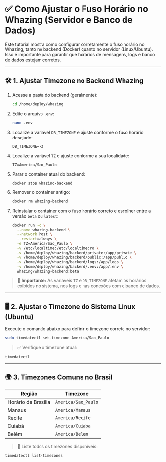# ✅ Como Ajustar o Fuso Horário no Whazing (Servidor e Banco de Dados)

Este tutorial mostra como configurar corretamente o fuso horário no Whazing, tanto no backend (Docker) quanto no servidor (Linux/Ubuntu). Isso é importante para garantir que horários de mensagens, logs e banco de dados estejam corretos.

---

## 🛠️ 1. Ajustar Timezone no Backend Whazing

1. Acesse a pasta do backend (geralmente):

   ```bash
   cd /home/deploy/whazing
   ````

2. Edite o arquivo `.env`:

   ```bash
   nano .env
   ```

3. Localize a variável `DB_TIMEZONE` e ajuste conforme o fuso horário desejado:

   ```env
   DB_TIMEZONE=-3
   ```

4. Localize a variável `TZ` e ajuste conforme a sua localidade:

   ```env
   TZ=America/Sao_Paulo
   ```

5. Parar o container atual do backend:

   ```bash
   docker stop whazing-backend
   ```

6. Remover o container antigo:

   ```bash
   docker rm whazing-backend
   ```

7. Reinstalar o container com o fuso horário correto e escolher entre a versão `beta` ou `latest`:

   ```bash
   docker run -d \
     --name whazing-backend \
     --network host \
     --restart=always \
     -e TZ=America/Sao_Paulo \
     -v /etc/localtime:/etc/localtime:ro \
     -v /home/deploy/whazing/backend/private:/app/private \
     -v /home/deploy/whazing/backend/public:/app/public \
     -v /home/deploy/whazing/backend/logs:/app/logs \
     -v /home/deploy/whazing/backend/.env:/app/.env \
     whazing/whazing-backend:beta
   ```

> 📌 **Importante:** As variáveis `TZ` e `DB_TIMEZONE` afetam os horários exibidos no sistema, nos logs e nas conexões com o banco de dados.

---

## 🖥️ 2. Ajustar o Timezone do Sistema Linux (Ubuntu)

Execute o comando abaixo para definir o timezone correto no servidor:

```bash
sudo timedatectl set-timezone America/Sao_Paulo
```

> ✅ Verifique o timezone atual:

```bash
timedatectl
```

---

## 🌍 3. Timezones Comuns no Brasil

| Região              | Timezone            |
| ------------------- | ------------------- |
| Horário de Brasília | `America/Sao_Paulo` |
| Manaus              | `America/Manaus`    |
| Recife              | `America/Recife`    |
| Cuiabá              | `America/Cuiaba`    |
| Belém               | `America/Belem`     |

> 🧭 Liste todos os timezones disponíveis:

```bash
timedatectl list-timezones
```